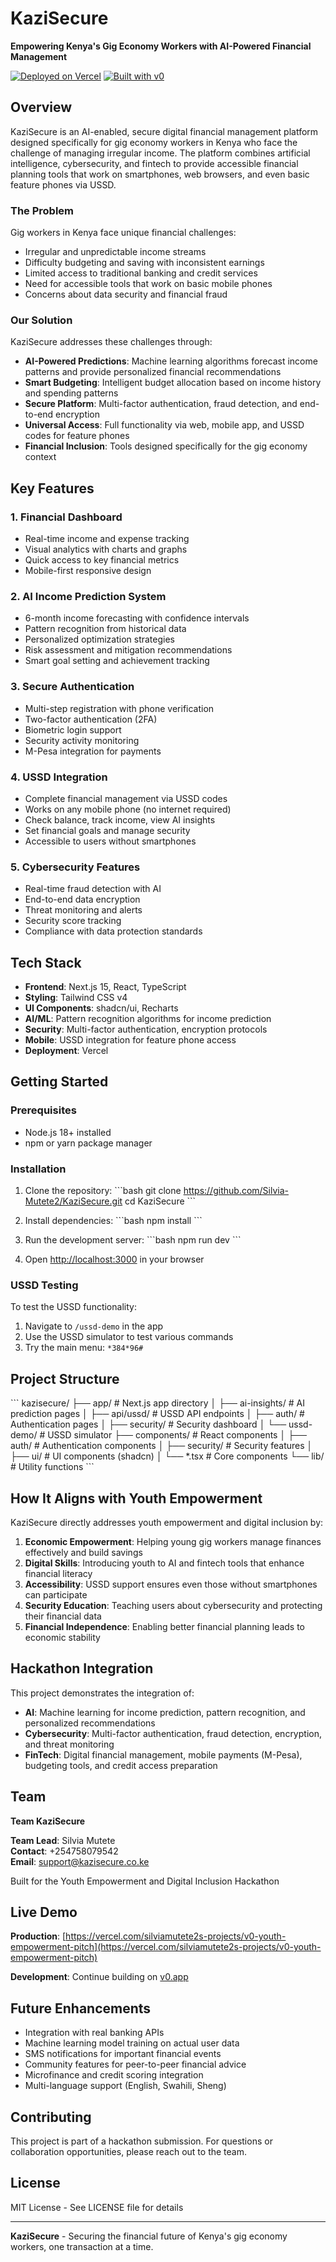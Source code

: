 # KaziSecure

**Empowering Kenya's Gig Economy Workers with AI-Powered Financial Management**

[![Deployed on Vercel](https://img.shields.io/badge/Deployed%20on-Vercel-black?style=for-the-badge&logo=vercel)](https://vercel.com/silviamutete2s-projects/v0-youth-empowerment-pitch)
[![Built with v0](https://img.shields.io/badge/Built%20with-v0.app-black?style=for-the-badge)](https://v0.app/chat/projects/dyp5SfypL1J)

## Overview

KaziSecure is an AI-enabled, secure digital financial management platform designed specifically for gig economy workers in Kenya who face the challenge of managing irregular income. The platform combines artificial intelligence, cybersecurity, and fintech to provide accessible financial planning tools that work on smartphones, web browsers, and even basic feature phones via USSD.

### The Problem

Gig workers in Kenya face unique financial challenges:
- Irregular and unpredictable income streams
- Difficulty budgeting and saving with inconsistent earnings
- Limited access to traditional banking and credit services
- Need for accessible tools that work on basic mobile phones
- Concerns about data security and financial fraud

### Our Solution

KaziSecure addresses these challenges through:
- **AI-Powered Predictions**: Machine learning algorithms forecast income patterns and provide personalized financial recommendations
- **Smart Budgeting**: Intelligent budget allocation based on income history and spending patterns
- **Secure Platform**: Multi-factor authentication, fraud detection, and end-to-end encryption
- **Universal Access**: Full functionality via web, mobile app, and USSD codes for feature phones
- **Financial Inclusion**: Tools designed specifically for the gig economy context

## Key Features

### 1. Financial Dashboard
- Real-time income and expense tracking
- Visual analytics with charts and graphs
- Quick access to key financial metrics
- Mobile-first responsive design

### 2. AI Income Prediction System
- 6-month income forecasting with confidence intervals
- Pattern recognition from historical data
- Personalized optimization strategies
- Risk assessment and mitigation recommendations
- Smart goal setting and achievement tracking

### 3. Secure Authentication
- Multi-step registration with phone verification
- Two-factor authentication (2FA)
- Biometric login support
- Security activity monitoring
- M-Pesa integration for payments

### 4. USSD Integration
- Complete financial management via USSD codes
- Works on any mobile phone (no internet required)
- Check balance, track income, view AI insights
- Set financial goals and manage security
- Accessible to users without smartphones

### 5. Cybersecurity Features
- Real-time fraud detection with AI
- End-to-end data encryption
- Threat monitoring and alerts
- Security score tracking
- Compliance with data protection standards

## Tech Stack

- **Frontend**: Next.js 15, React, TypeScript
- **Styling**: Tailwind CSS v4
- **UI Components**: shadcn/ui, Recharts
- **AI/ML**: Pattern recognition algorithms for income prediction
- **Security**: Multi-factor authentication, encryption protocols
- **Mobile**: USSD integration for feature phone access
- **Deployment**: Vercel

## Getting Started

### Prerequisites

- Node.js 18+ installed
- npm or yarn package manager

### Installation

1. Clone the repository:
\`\`\`bash
git clone https://github.com/Silvia-Mutete2/KaziSecure.git
cd KaziSecure
\`\`\`

2. Install dependencies:
\`\`\`bash
npm install
\`\`\`

3. Run the development server:
\`\`\`bash
npm run dev
\`\`\`

4. Open [http://localhost:3000](http://localhost:3000) in your browser

### USSD Testing

To test the USSD functionality:
1. Navigate to `/ussd-demo` in the app
2. Use the USSD simulator to test various commands
3. Try the main menu: `*384*96#`

## Project Structure

\`\`\`
kazisecure/
├── app/                          # Next.js app directory
│   ├── ai-insights/             # AI prediction pages
│   ├── api/ussd/                # USSD API endpoints
│   ├── auth/                    # Authentication pages
│   ├── security/                # Security dashboard
│   └── ussd-demo/               # USSD simulator
├── components/                   # React components
│   ├── auth/                    # Authentication components
│   ├── security/                # Security features
│   ├── ui/                      # UI components (shadcn)
│   └── *.tsx                    # Core components
└── lib/                         # Utility functions
\`\`\`

## How It Aligns with Youth Empowerment

KaziSecure directly addresses youth empowerment and digital inclusion by:

1. **Economic Empowerment**: Helping young gig workers manage finances effectively and build savings
2. **Digital Skills**: Introducing youth to AI and fintech tools that enhance financial literacy
3. **Accessibility**: USSD support ensures even those without smartphones can participate
4. **Security Education**: Teaching users about cybersecurity and protecting their financial data
5. **Financial Independence**: Enabling better financial planning leads to economic stability

## Hackathon Integration

This project demonstrates the integration of:

- **AI**: Machine learning for income prediction, pattern recognition, and personalized recommendations
- **Cybersecurity**: Multi-factor authentication, fraud detection, encryption, and threat monitoring
- **FinTech**: Digital financial management, mobile payments (M-Pesa), budgeting tools, and credit access preparation

## Team

**Team KaziSecure**

**Team Lead**: Silvia Mutete  
**Contact**: +254758079542  
**Email**: support@kazisecure.co.ke

Built for the Youth Empowerment and Digital Inclusion Hackathon

## Live Demo

**Production**: [https://vercel.com/silviamutete2s-projects/v0-youth-empowerment-pitch](https://vercel.com/silviamutete2s-projects/v0-youth-empowerment-pitch)

**Development**: Continue building on [v0.app](https://v0.app/chat/projects/dyp5SfypL1J)

## Future Enhancements

- Integration with real banking APIs
- Machine learning model training on actual user data
- SMS notifications for important financial events
- Community features for peer-to-peer financial advice
- Microfinance and credit scoring integration
- Multi-language support (English, Swahili, Sheng)

## Contributing

This project is part of a hackathon submission. For questions or collaboration opportunities, please reach out to the team.

## License

MIT License - See LICENSE file for details

---

**KaziSecure** - Securing the financial future of Kenya's gig economy workers, one transaction at a time.
